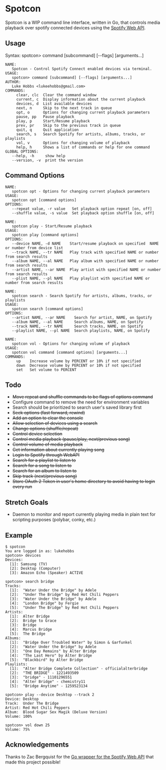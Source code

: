 # Spotcon

Spotcon is a WIP command line interface, written in Go, that controls media playback over spotify connected devices using the [Spotify Web API](https://api.spotify.com).

## Usage

Syntax: spotcon> command [subcommand] [--flags] [arguments...]

```
NAME:
   Spotcon - Control Spotify Connect enabled devices via terminal.
USAGE:
   spotcon> command [subcommand] [--flags] [arguments...]
AUTHOR:
   Luke Hobbs <lukeehobbs@gmail.com>
COMMANDS:
     clear, clc  Clear the command window
     current, c  Display information about the current playback
     devices, d  List available devices
     next, n     Skip to the next track in queue
     opt, o      Options for changing current playback parameters
     pause, pp   Pause playback
     play, p     Start/Resume playback
     prev, pr    Skip to the previous track in queue
     quit, q     Quit application
     search, s   Search Spotify for artists, albums, tracks, or playlists
     vol, v      Options for changing volume of playback
     help, h     Shows a list of commands or help for one command
GLOBAL OPTIONS:
   --help, -h     show help
   --version, -v  print the version
```

## Command Options

```
NAME:
   spotcon opt - Options for changing current playback parameters
USAGE:
   spotcon opt [command options]  
OPTIONS:
   --repeat value, -r value   Set playback option repeat [on, off]
   --shuffle value, -s value  Set playback option shuffle [on, off]
   
NAME:
   spotcon play - Start/Resume playback
USAGE:
   spotcon play [command options]   
OPTIONS:
   --device NAME, -d NAME    Start/resume playback on specified  NAME or number from device list
   --track NAME, --tr NAME   Play track with specified NAME or number from search results
   --album NAME, --al NAME   Play album with specified NAME or number from search results
   --artist NAME, --ar NAME  Play artist with specified NAME or number from search results
   --plist NAME, --pl NAME   Play playlist with specified NAME or number from search results

NAME:
   spotcon search - Search Spotify for artists, albums, tracks, or playlists
USAGE:
   spotcon search [command options]
OPTIONS:
   --artist NAME, --ar NAME    Search for artist, NAME, on Spotify
   --album NAME, --al NAME     Search albums, NAME, on Spotify
   --track NAME, --tr NAME     Search tracks, NAME, on Spotify
   --playlist NAME, --pl NAME  Search playlists, NAME, on Spotify

NAME:
   spotcon vol - Options for changing volume of playback
USAGE:
   spotcon vol command [command options] [arguments...]
COMMANDS:
     up    Increase volume by PERCENT or 10% if not specified
     down  Decrease volume by PERCENT or 10% if not specified
     set   Set volume to PERCENT
```

## Todo

- ~~Move repeat and shuffle commands to be flags of options command~~
- Configure command to remove the need for environment variables
- Search should be prioritized to search user's saved library first
- ~~Seek options (fast forward, rewind)~~
- ~~Add an option to clear the console~~
- ~~Allow selection of devices using a search~~
- ~~Change options (shuffle/repeat)~~
- ~~Control device selection~~
- ~~Control media playback (pause/play, next/previous song)~~
- ~~Control volume of media playback~~
- ~~Get information about currently playing song~~
- ~~Login to Spotify through WebAPI~~
- ~~Search for a playlist to listen to~~
- ~~Search for a song to listen to~~
- ~~Search for an album to listen to~~
- ~~Skip track (next/previous song)~~
- ~~Store OAuth 2 Token in user's home directory to avoid having to login every run~~

## Stretch Goals

- Daemon to monitor and report currently playing media in plain text for scripting purposes (polybar, conky, etc.)

## Example

```
$ spotcon
You are logged in as: lukehobbs
spotcon> devices
Devices:
  [1]: Samsung (TV)
  [2]: Desktop (Computer)
  [3]: Amazon Echo (Speaker) ACTIVE

spotcon> search bridge
Tracks: 
  [1]:	"Water Under the Bridge" by Adele
  [2]:	"Under The Bridge" by Red Hot Chili Peppers
  [3]:	"Water Under the Bridge" by Adele
  [4]:	"London Bridge" by Fergie
  [5]:	"Under The Bridge" by Red Hot Chili Peppers
Artists: 
  [1]:	Alter Bridge
  [2]:	Bridge to Grace
  [3]:	Bridge
  [4]:	Marcus Bridge
  [5]:	The Bridge
Albums: 
  [1]:	"Bridge Over Troubled Water" by Simon & Garfunkel
  [2]:	"Water Under the Bridge" by Adele
  [3]:	"One Day Remains" by Alter Bridge
  [4]:	"The Last Hero" by Alter Bridge
  [5]:	"Blackbird" by Alter Bridge
Playlists: 
  [1]:	"Alter Bridge Complete Collection" - officialalterbridge
  [2]:	"THE BRIDGE" - 1221493509
  [3]:	"bridge" - 11101296551
  [4]:	"Alter Bridge" - chemistry11
  [5]:	"Bridge Anytime" - 1259523134

spotcon> play --device Desktop --track 2
Device: Desktop
Track:  Under The Bridge
Artist:	Red Hot Chili Peppers
Album:	Blood Sugar Sex Magik (Deluxe Version)
Volume: 100%

spotcon> vol down 25
Volume: 75%
```


## Acknowledgements

Thanks to Zac Bergquist for the [Go wrapper for the Spotify Web API](https://github.com/zmb3/spotify) that made this project possible!
